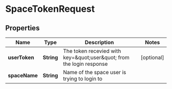 

# SpaceTokenRequest


## Properties

Name | Type | Description | Notes
------------ | ------------- | ------------- | -------------
**userToken** | **String** | The token recevied with key&#x3D;\&quot;user\&quot; from the login response |  [optional]
**spaceName** | **String** | Name of the space user is trying to login to | 



